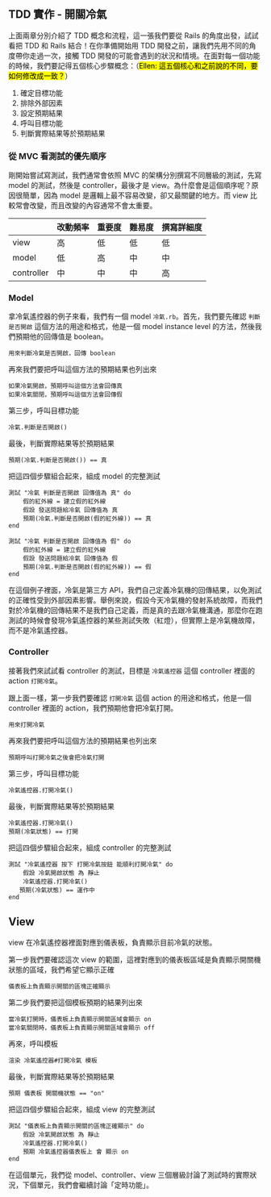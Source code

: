 ## TDD 實作 - 開關冷氣

上面兩章分別介紹了 TDD 概念和流程，這一張我們要從 Rails 的角度出發，試試看把 TDD 和 Rails 結合！在你準備開始用 TDD 開發之前，讓我們先用不同的角度帶你走過一次，接觸 TDD 開發的可能會遇到的狀況和情境。在面對每一個功能的時候，我們要記得五個核心步驟概念：（<mark>Ellen: 這五個核心和之前說的不同，要如何修改成一致？</mark>）

1. 確定目標功能
2. 排除外部因素
3. 設定預期結果
4. 呼叫目標功能
5. 判斷實際結果等於預期結果

### 從 MVC 看測試的優先順序

剛開始嘗試寫測試，我們通常會依照 MVC 的架構分別撰寫不同層級的測試，先寫 model 的測試，然後是 controller，最後才是 view。為什麼會是這個順序呢？原因很簡單，因為 model 是邏輯上最不容易改變，卻又最關鍵的地方。而 view 比較常會改變，而且改變的內容通常不會太重要。

|          |  改動頻率  |  重要度  |  難易度   |  撰寫詳細度 |
|----------|----------|----------|----------|-----------|
|view      |    高    |    低    |    低     |    低     |
|model     |    低    |    高    |    中     |    中     |
|controller|    中    |    中    |    中     |    高     |

### Model

拿冷氣遙控器的例子來看，我們有一個 model `冷氣.rb`。首先，我們要先確認 `判斷是否開啟` 這個方法的用途和格式，他是一個 model instance level 的方法，然後我們預期他的回傳值是 boolean。

```
用來判斷冷氣是否開啟，回傳 boolean
```

再來我們要把呼叫這個方法的預期結果也列出來

```
如果冷氣開啟，預期呼叫這個方法會回傳真
如果冷氣關閉，預期呼叫這個方法會回傳假
```

第三步，呼叫目標功能

```
冷氣.判斷是否開啟()
```

最後，判斷實際結果等於預期結果

```
預期(冷氣.判斷是否開啟()) == 真
```

把這四個步驟組合起來，組成 model 的完整測試

```
測試 "冷氣 判斷是否開啟 回傳值為 真" do
	假的紅外線 = 建立假的紅外線
	假設 發送問題給冷氣 回傳值為 真
	預期(冷氣.判斷是否開啟(假的紅外線)) == 真
end

測試 "冷氣 判斷是否開啟 回傳值為 假" do
	假的紅外線 = 建立假的紅外線
	假設 發送問題給冷氣 回傳值為 假
	預期(冷氣.判斷是否開啟(假的紅外線)) == 假
end
```

在這個例子裡面，冷氣是第三方 API，我們自己定義冷氣機的回傳結果，以免測試的正確性受到外部因素影響。舉例來說，假設今天冷氣機的發射系統故障，而我們對於冷氣機的回傳結果不是我們自己定義，而是真的去跟冷氣機溝通，那麼你在跑測試的時候會發現冷氣遙控器的某些測試失敗（紅燈），但實際上是冷氣機故障，而不是冷氣遙控器。

### Controller

接著我們來試試看 controller 的測試，目標是 `冷氣遙控器` 這個 controller 裡面的 action `打開冷氣`。

跟上面一樣，第一步我們要確認 `打開冷氣` 這個 action 的用途和格式，他是一個 controller 裡面的 action，我們預期他會把冷氣打開。

```
用來打開冷氣
```

再來我們要把呼叫這個方法的預期結果也列出來

```
預期呼叫打開冷氣之後會把冷氣打開
```

第三步，呼叫目標功能

```
冷氣遙控器.打開冷氣()
```

最後，判斷實際結果等於預期結果

```
冷氣遙控器.打開冷氣()
預期(冷氣狀態) == 打開
```

把這四個步驟組合起來，組成 controller 的完整測試

```
測試 "冷氣遙控器 按下 打開冷氣按鈕 能順利打開冷氣" do
	假設 冷氣開啟狀態 為 靜止
	冷氣遙控器.打開冷氣()
   預期(冷氣狀態) == 運作中
end
```

## View

view 在冷氣遙控器裡面對應到儀表板，負責顯示目前冷氣的狀態。

第一步我們要確認這次 view 的範圍，這裡對應到的儀表板區域是負責顯示開關機狀態的區域，我們希望它顯示正確

```
儀表板上負責顯示開關的區塊正確顯示
```

第二步我們要把這個模板預期的結果列出來

```
當冷氣打開時，儀表板上負責顯示開關區域會顯示 on
當冷氣關閉時，儀表板上負責顯示開關區域會顯示 off
```

再來，呼叫模板

```
渲染 冷氣遙控器#打開冷氣 模板
```

最後，判斷實際結果等於預期結果

```
預期 儀表板 開關機狀態 == "on"
```

把這四個步驟組合起來，組成 view 的完整測試

```
測試 "儀表板上負責顯示開關的區塊正確顯示" do
	假設 冷氣開啟狀態 為 靜止
	冷氣遙控器.打開冷氣()
	預期 冷氣遙控器儀表板上 會 顯示 on
end
```

在這個單元，我們從 model、controller、view 三個層級討論了測試時的實際狀況，下個單元，我們會繼續討論「定時功能」。
